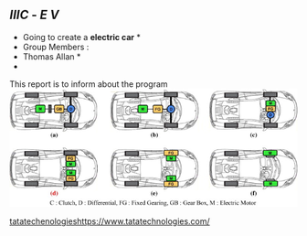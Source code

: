 ## *IIIC* - *E V*  
* Going to create a **electric car** *
* Group Members :
* Thomas Allan *
*
This report is to inform about the program 
          ![EV systamatics](https://raw.githubusercontent.com/Thomas-Allan/IIIC-EV/6b0043f9e2bc5cb122ed63f587bd13e8cb181db8/Image/ev%202.jpg) 


[tatatechenologies]()https://www.tatatechnologies.com/
